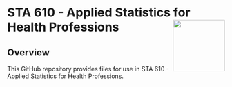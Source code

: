 <!-- README.md is generated from README.Rmd. Please edit that file -->

# STA 610 - Applied Statistics for Health Professions <img src="gvsu-logo.png" align="right" width="120" />

## Overview

This GitHub repository provides files for use in STA 610 - Applied Statistics for Health Professions. 

